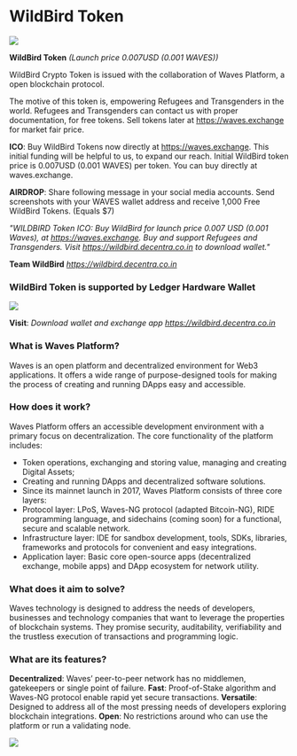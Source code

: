 # WildBird Token
![](http://wildbird.decentra.co.in/img/wildbird.jpg)

**WildBird Token** *(Launch price 0.007USD (0.001 WAVES))* 

WildBird Crypto Token is issued with the collaboration of Waves Platform, a open blockchain protocol. 

The motive of this token is, empowering Refugees and Transgenders in the world. Refugees and Transgenders can contact us with proper documentation, for free tokens. Sell tokens later at https://waves.exchange for market fair price. 

**ICO**: Buy WildBird Tokens now directly at https://waves.exchange. This initial funding will be helpful to us, to expand our reach. Initial WildBird token price is 0.007USD (0.001 WAVES) per token. You can buy directly at waves.exchange. 

**AIRDROP**: Share following message in your social media accounts. Send screenshots with your WAVES wallet address and receive 1,000 Free WildBird Tokens. (Equals $7)

*"WILDBIRD Token ICO: Buy WildBird for launch price 0.007 USD (0.001 Waves), at https://waves.exchange. Buy and support Refugees and Transgenders. Visit https://wildbird.decentra.co.in to download wallet."*

**Team WildBird**
*https://wildbird.decentra.co.in*


### WildBird Token is supported by Ledger Hardware Wallet
![](http://wildbird.decentra.co.in/img/ledgerwallet.jpg)

**Visit**: *Download wallet and exchange app
https://wildbird.decentra.co.in*


### What is Waves Platform?
Waves is an open platform and decentralized environment for Web3 applications. It offers a wide range of purpose-designed tools for making the process of creating and running DApps easy and accessible.

### How does it work?
Waves Platform offers an accessible development environment with a primary focus on decentralization. The core functionality of the platform includes:
- Token operations, exchanging and storing value, managing and creating Digital Assets;
- Creating and running DApps and decentralized software solutions.
- Since its mainnet launch in 2017, Waves Platform consists of three core layers:
- Protocol layer: LPoS, Waves-NG protocol (adapted Bitcoin-NG), RIDE programming language, and sidechains (coming soon) for a functional, secure and scalable network.
- Infrastructure layer: IDE for sandbox development, tools, SDKs, libraries, frameworks and protocols for convenient and easy integrations.
- Application layer: Basic core open-source apps (decentralized exchange, mobile apps) and DApp ecosystem for network utility.

### What does it aim to solve?
Waves technology is designed to address the needs of developers, businesses and technology companies that want to leverage the properties of blockchain systems. They promise security, auditability, verifiability and the trustless execution of transactions and programming logic.

### What are its features?
**Decentralized**: Waves’ peer-to-peer network has no middlemen, gatekeepers or single point of failure.
**Fast**: Proof-of-Stake algorithm and Waves-NG protocol enable rapid yet secure transactions.
**Versatile**: Designed to address all of the most pressing needs of developers exploring blockchain integrations.
**Open**: No restrictions around who can use the platform or run a validating node.

![](http://wildbird.decentra.co.in/img/waves.jpg)
